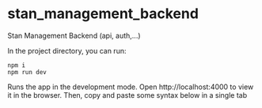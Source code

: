 # stan_management_backend
Stan Management Backend (api, auth,...)

In the project directory, you can run:
```
npm i
npm run dev
```
Runs the app in the development mode.
Open http://localhost:4000 to view it in the browser. Then, copy and paste some syntax below in a single tab
